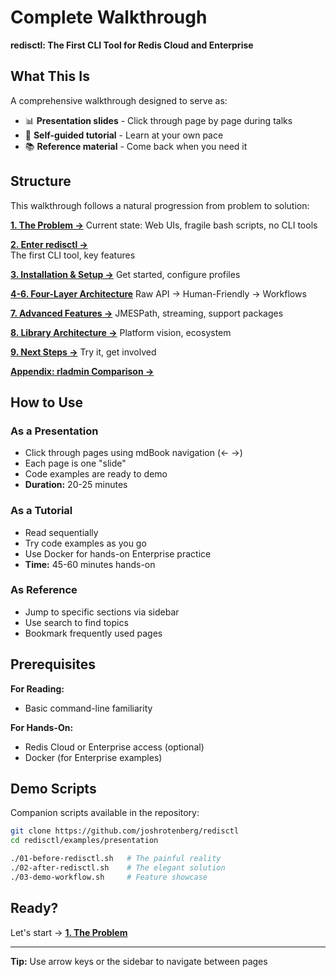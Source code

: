 # Complete Walkthrough

**redisctl: The First CLI Tool for Redis Cloud and Enterprise**

## What This Is

A comprehensive walkthrough designed to serve as:
- 📊 **Presentation slides** - Click through page by page during talks
- 📖 **Self-guided tutorial** - Learn at your own pace
- 📚 **Reference material** - Come back when you need it

## Structure

This walkthrough follows a natural progression from problem to solution:

**[1. The Problem →](./01-problem.md)**
Current state: Web UIs, fragile bash scripts, no CLI tools

**[2. Enter redisctl →](./02-solution.md)**  
The first CLI tool, key features

**[3. Installation & Setup →](./03-setup.md)**
Get started, configure profiles

**[4-6. Four-Layer Architecture](./04-raw-api.md)**
Raw API → Human-Friendly → Workflows

**[7. Advanced Features →](./07-advanced.md)**
JMESPath, streaming, support packages

**[8. Library Architecture →](./08-libraries.md)**
Platform vision, ecosystem

**[9. Next Steps →](./09-next-steps.md)**
Try it, get involved

**[Appendix: rladmin Comparison →](./rladmin-comparison.md)**

## How to Use

### As a Presentation

- Click through pages using mdBook navigation (← →)
- Each page is one "slide"
- Code examples are ready to demo
- **Duration:** 20-25 minutes

### As a Tutorial

- Read sequentially
- Try code examples as you go
- Use Docker for hands-on Enterprise practice
- **Time:** 45-60 minutes hands-on

### As Reference

- Jump to specific sections via sidebar
- Use search to find topics
- Bookmark frequently used pages

## Prerequisites

**For Reading:**
- Basic command-line familiarity

**For Hands-On:**
- Redis Cloud or Enterprise access (optional)
- Docker (for Enterprise examples)

## Demo Scripts

Companion scripts available in the repository:

```bash
git clone https://github.com/joshrotenberg/redisctl
cd redisctl/examples/presentation

./01-before-redisctl.sh   # The painful reality
./02-after-redisctl.sh    # The elegant solution
./03-demo-workflow.sh     # Feature showcase
```

## Ready?

Let's start → **[1. The Problem](./01-problem.md)**

---

**Tip:** Use arrow keys or the sidebar to navigate between pages
